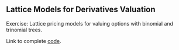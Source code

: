## Lattice Models for Derivatives Valuation
Exercise: Lattice pricing models for valuing options with binomial and trinomial trees.

Link to complete [code](https://github.com/keziasetokusumo/lattice_trees/blob/main/Lattice%20Methods%20Black%20Scholes.ipynb).
